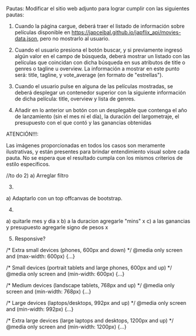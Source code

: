 Pautas:
Modificar el sitio web adjunto para lograr cumplir con las siguientes pautas:

1) Cuando la página cargue, deberá traer el listado de información sobre películas disponible en 
https://japceibal.github.io/japflix_api/movies-data.json, pero no mostrarlo al usuario.

2) Cuando el usuario presiona el botón buscar, y si previamente ingresó algún valor en el campo de búsqueda, deberá mostrar un listado con las películas que coincidan con dicha búsqueda en sus atributos de title o genres o tagline u overview. La información a mostrar en este punto será: title, tagline, y vote_average (en formato de "estrellas").

3) Cuando el usuario pulse en alguna de las películas mostradas, se deberá desplegar un contenedor superior con la siguiente información de dicha película: title, overview y lista de genres.


4) Añadir en lo anterior un botón con un desplegable que contenga el año de lanzamiento (sin el mes ni el día), la duración del largometraje, el presupuesto con el que contó y las ganancias obtenidas


ATENCIÓN!!!:

Las imágenes proporcionadas en todos los casos son meramente ilustrativas, y están presentes para brindar entendimiento visual sobre cada pauta. No se espera que el resultado cumpla con los mismos criterios de estilo específicos. 

//to do
2) 
  a) Arreglar filtro

3)
  a) Adaptarlo con un top offcanvas de bootstrap.

4)
  a) quitarle mes y dia x
  b) a la duracion agregarle "mins" x
  c) a las ganancias y presupuesto agregarle signo de pesos x

5) Responsive?

/* Extra small devices (phones, 600px and down) */
@media only screen and (max-width: 600px) {...}

/* Small devices (portrait tablets and large phones, 600px and up) */
@media only screen and (min-width: 600px) {...}

/* Medium devices (landscape tablets, 768px and up) */
@media only screen and (min-width: 768px) {...}

/* Large devices (laptops/desktops, 992px and up) */
@media only screen and (min-width: 992px) {...}

/* Extra large devices (large laptops and desktops, 1200px and up) */
@media only screen and (min-width: 1200px) {...}